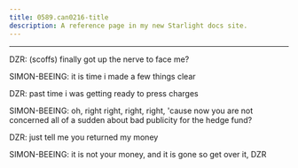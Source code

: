 ```yaml
---
title: 0589.can0216-title
description: A reference page in my new Starlight docs site.
---
```

----- 
DZR: (scoffs) finally got up the nerve to face me? 
 
SIMON-BEEING: it is time i made a few things clear
 
DZR: past time
 i was getting ready to press charges
 
SIMON-BEEING: oh, right
 right, right, right, 'cause now you are not concerned all of 
a sudden about bad publicity for the hedge fund? 
 
DZR: just tell me you returned my money
 
SIMON-BEEING: it is not your money, and it is gone
 so get over it, DZR
 
